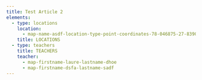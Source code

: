 ```yaml
---
title: Test Article 2
elements:
  - type: locations
    location:
      - map-name-asdf-location-type-point-coordinates-78-046875-27-8390761
    title: LOCATIONS
  - type: teachers
    title: TEACHERS
    teacher:
      - map-firstname-laure-lastname-dhoe
      - map-firstname-dsfa-lastname-sadf
---
```

